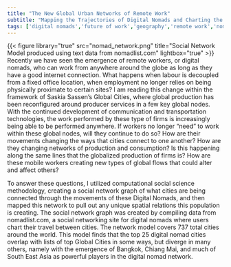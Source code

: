 ```yaml
---
title: "The New Global Urban Networks of Remote Work"
subtitle: "Mapping the Trajectories of Digital Nomads and Charting the Construction of their Discursive Subjectivity"
tags: ['digital nomads','future of work','geography','remote work','nomadlist']
---
```

{{< figure library="true" src="nomad_network.png" title="Social Network Model produced using text data from nomadlist.com" lightbox="true" >}}
Recently we have seen the emergence of remote workers, or digital nomads, who can work from anywhere around the globe as long as they have a good internet connection. What happens when labour is decoupled from a fixed office location, when employment no longer relies on being physically proximate to certain sites? I am reading this change within the framework of Saskia Sassen’s Global Cities, where global production has been reconfigured around producer services in a few key global nodes. With the continued development of communication and transportation technologies, the work performed by these type of firms is increasingly being able to be performed anywhere. If workers no longer “need” to work within these global nodes, will they continue to do so? How are their movements changing the ways that cities connect to one another? How are they changing networks of production and consumption? Is this happening along the same lines that the globalized production of firms is? How are these mobile workers creating new types of global flows that could alter and affect others?

To answer these questions, I utilized computational social science methodology, creating a social network graph of what cities are being connected through the movements of these Digital Nomads, and then mapped this network to pull out any unique spatial relations this population is creating. The social network graph was created by compiling data from nomadlist.com, a social networking site for digital nomads where users chart their travel between cities. The network model covers 737 total cities around the world. This model finds that the top 25 digital nomad cities overlap with lists of top Global Cities in some ways, but diverge in many others, namely with the emergence of Bangkok, Chiang Mai, and much of South East Asia as powerful players in the digital nomad network.
